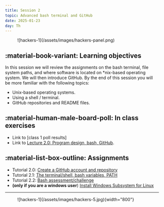 ```yaml
---
title: Session 2
topic: Advanced bash terminal and GitHub
date: 2025-01-23
day: Th
---
```


<figure markdown="span">
  ![hackers-1](/assets/images/hackers-panel.png)
</figure>

## :material-book-variant: Learning objectives

In this session we will review the assignments on the bash terminal, 
file system paths, and where software is located on \*nix-based operating
system. We will then introduce GitHub. 
By the end of this session you will be more familiar with the following topics:

- Unix-based operating systems.
- Using a shell / terminal.
- GitHub repositories and README files.

## :material-human-male-board-poll: In class exercises

- Link to [class 1 poll results]
- Link to [Lecture 2.0: Program design, bash, GitHub](/lectures/2.0).
<!-- - Link to [Lecture 2.1: bash advanced, GitHub](/lectures/2.) -->

## :material-list-box-outline: Assignments

- Tutorial 2.0: [Create a GitHub account and repository](/tutorials/2.0-github)
- Tutorial 2.1: [The terminal/shell, bash variables, PATH](/tutorials/2.1-shell)
- Tutorial 2.2: [Bash assessment/challenge](/tutorials/2.2-bash/)
- **(only if you are a windows user**) [Install Windows Subsystem for Linux](https://learn.microsoft.com/en-us/windows/wsl/install)

<!-- https://mybinder.org/v2/gh/eaton-lab/hack-the-planet/HEAD?filepath=notebooks">Notebook 2.0</a>: bash assessment</li> -->

--------------------------------

<figure markdown="span">
  ![hackers-1](/assets/images/hackers-5.jpg){width="800"}
</figure>
